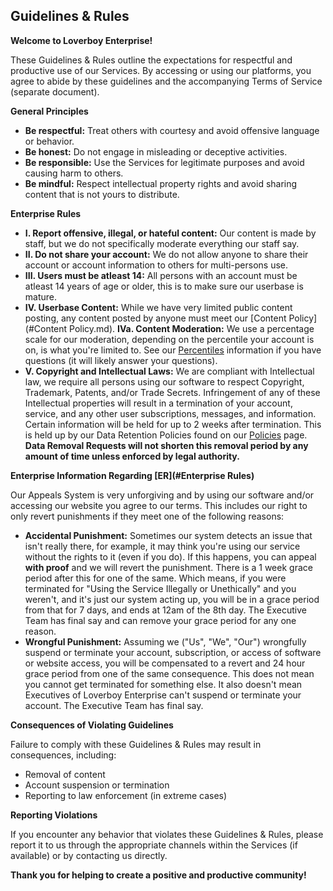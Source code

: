 ## Guidelines & Rules

**Welcome to Loverboy Enterprise!**

These Guidelines & Rules outline the expectations for respectful and productive use of our Services. By accessing or using our platforms, you agree to abide by these guidelines and the accompanying Terms of Service (separate document).  

**General Principles**

* **Be respectful:** Treat others with courtesy and avoid offensive language or behavior.
* **Be honest:** Do not engage in misleading or deceptive activities.
* **Be responsible:** Use the Services for legitimate purposes and avoid causing harm to others.
* **Be mindful:** Respect intellectual property rights and avoid sharing content that is not yours to distribute.

**Enterprise Rules**

* **I. Report offensive, illegal, or hateful content:** Our content is made by staff, but we do not specifically moderate everything our staff say.
* **II. Do not share your account:** We do not allow anyone to share their account or account information to others for multi-persons use.
* **III. Users must be atleast 14:** All persons with an account must be atleast 14 years of age or older, this is to make sure our userbase is mature.
* **IV. Userbase Content:** While we have very limited public content posting, any content posted by anyone must meet our [Content Policy](#Content Policy.md).
    **IVa. Content Moderation:** We use a percentage scale for our moderation, depending on the percentile your account is on, is what you're limited to. See our [Percentiles](/Percentiles) 
     information if you have questions (it will likely answer your questions).
* **V. Copyright and Intellectual Laws:** We are compliant with Intellectual law, we require all persons using our software to respect Copyright, Trademark, Patents, and/or Trade Secrets. Infringement of any of these Intellectual properties will result in a termination of your account, service, and any other user subscriptions, messages, and information. Certain information will be held for up to 2 weeks after termination. This is held up by our Data Retention Policies found on our [Policies](Policies/) page. **Data Removal Requests will not shorten this removal period by any amount of time unless enforced by legal authority.**

**Enterprise Information Regarding [ER](#Enterprise Rules)**

Our Appeals System is very unforgiving and by using our software and/or accessing our website you agree to our terms. This includes our right to only revert punishments if they meet one of the following reasons:

* **Accidental Punishment:** Sometimes our system detects an issue that isn't really there, for example, it may think you're using our service without the rights to it (even if you do). If this happens, you can appeal **with proof** and we will revert the punishment. There is a 1 week grace period after this for one of the same. Which means, if you were terminated for "Using the Service Illegally or Unethically" and you weren't, and it's just our system acting up, you will be in a grace period from that for 7 days, and ends at 12am of the 8th day. The Executive Team has final say and can remove your grace period for any one reason.
* **Wrongful Punishment:** Assuming we ("Us", "We", "Our") wrongfully suspend or terminate your account, subscription, or access of software or website access, you will be compensated to a revert and 24 hour grace period from one of the same consequence. This does not mean you cannot get terminated for something else. It also doesn't mean Executives of Loverboy Enterprise can't suspend or terminate your account. The Executive Team has final say.

**Consequences of Violating Guidelines**

Failure to comply with these Guidelines & Rules may result in consequences, including:

* Removal of content
* Account suspension or termination
* Reporting to law enforcement (in extreme cases)

**Reporting Violations**

If you encounter any behavior that violates these Guidelines & Rules, please report it to us through the appropriate channels within the Services (if available) or by contacting us directly.

**Thank you for helping to create a positive and productive community!**
